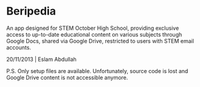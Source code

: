 # Beripedia

An app designed for STEM October High School, providing exclusive access to up-to-date educational content on various subjects through Google Docs, shared via Google Drive, restricted to users with STEM email accounts.

20/11/2013 | Eslam Abdullah

P.S. Only setup files are available. Unfortunately, source code is lost and Google Drive content is not accessible anymore.
